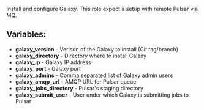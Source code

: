 Install and configure Galaxy. This role expect a setup with remote Pulsar via MQ.

## Variables:
* **galaxy_version** - Verison of the Galaxy to install (Git tag/branch)
* **galaxy_directory** - Directory where to install Galaxy
* **galaxy_ip** - Galaxy IP address
* **galaxy_port** - Galaxy port
* **galaxy_admins** - Comma separated list of Galaxy admin users
* **galaxy_amqp_url** - AMQP URL for Pulsar queue
* **galaxy_jobs_directory** - Pulsar's staging directory
* **galaxy_submit_user** - User under which Galaxy is submitting jobs to Pulsar

